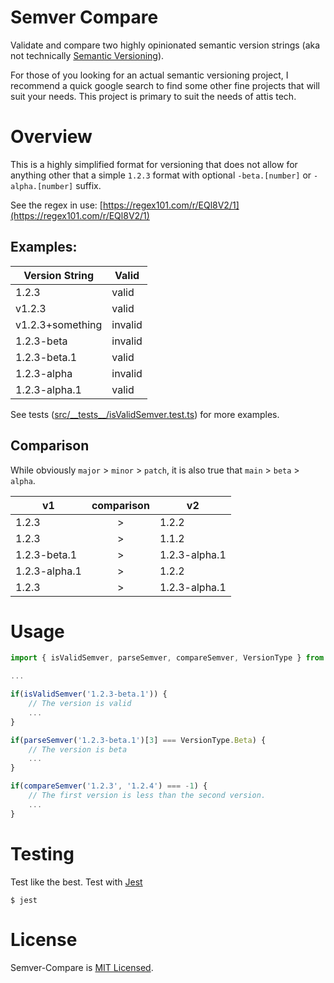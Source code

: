 # Semver Compare 

Validate and compare two highly opinionated semantic version strings (aka not technically [Semantic Versioning](https://semver.org/)).  

For those of you looking for an actual semantic versioning project, I recommend a quick google search to find some other fine projects that will suit your needs. This project is primary to suit the needs of attis tech. 


# Overview

This is a highly simplified format for versioning that does not allow for anything other that a simple `1.2.3` format with optional `-beta.[number]` or `-alpha.[number]` suffix. 

See the regex in use: [https://regex101.com/r/EQl8V2/1](https://regex101.com/r/EQl8V2/1)




## Examples: 

| Version String | Valid | 
| --- | --- | 
|1.2.3|valid|
|v1.2.3|valid|
|v1.2.3+something|invalid|
|1.2.3-beta|invalid|
|1.2.3-beta.1|valid|
|1.2.3-alpha|invalid|
|1.2.3-alpha.1|valid|

See tests ([src/\_\_tests\_\_/isValidSemver.test.ts](src/__tests__/isValidSemver.test.ts)) for more examples.

## Comparison

While obviously `major` > `minor` > `patch`, it is also true that `main` > `beta` > `alpha`. 

| v1 | comparison | v2 |
| -- | :--: | -- |
| 1.2.3 | > | 1.2.2 |
| 1.2.3 | > | 1.1.2 | 
| 1.2.3-beta.1 | > | 1.2.3-alpha.1 | 
| 1.2.3-alpha.1 | > | 1.2.2 | 
| 1.2.3 | > | 1.2.3-alpha.1 | 


# Usage

```js
import { isValidSemver, parseSemver, compareSemver, VersionType } from '@attistech/semver-compare'; 

...

if(isValidSemver('1.2.3-beta.1')) { 
    // The version is valid
    ...
}

if(parseSemver('1.2.3-beta.1')[3] === VersionType.Beta) { 
    // The version is beta
    ...
}

if(compareSemver('1.2.3', '1.2.4') === -1) { 
    // The first version is less than the second version. 
    ...
}

```




# Testing

Test like the best. Test with [Jest](https://jestjs.io/)

```
$ jest
```

# License

Semver-Compare is [MIT Licensed](https://github.com/AttisTechnology/semver-compare/blob/main/LICENSE).